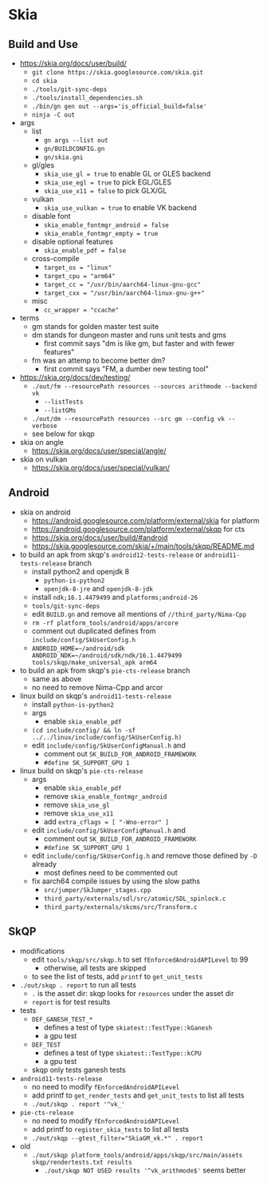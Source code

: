 Skia
====

## Build and Use

- <https://skia.org/docs/user/build/>
  - `git clone https://skia.googlesource.com/skia.git`
  - `cd skia`
  - `./tools/git-sync-deps`
  - `./tools/install_dependencies.sh`
  - `./bin/gn gen out --args='is_official_build=false'`
  - `ninja -C out`
- args
  - list
    - `gn args --list out`
    - `gn/BUILDCONFIG.gn`
    - `gn/skia.gni`
  - gl/gles
    - `skia_use_gl = true` to enable GL or GLES backend
    - `skia_use_egl = true` to pick EGL/GLES
    - `skia_use_x11 = false` to pick GLX/GL
  - vulkan
    - `skia_use_vulkan = true` to enable VK backend
  - disable font
    - `skia_enable_fontmgr_android = false`
    - `skia_enable_fontmgr_empty = true`
  - disable optional features
    - `skia_enable_pdf = false`
  - cross-compile
    - `target_os = "linux"`
    - `target_cpu = "arm64"`
    - `target_cc = "/usr/bin/aarch64-linux-gnu-gcc"`
    - `target_cxx = "/usr/bin/aarch64-linux-gnu-g++"`
  - misc
    - `cc_wrapper = "ccache"`
- terms
  - gm stands for golden master test suite
  - dm stands for dungeon master and runs unit tests and gms
    - first commit says "dm is like gm, but faster and with fewer features"
  - fm was an attemp to become better dm?
    - first commit says "FM, a dumber new testing tool"
- <https://skia.org/docs/dev/testing/>
  - `./out/fm --resourcePath resources --sources arithmode --backend vk`
    - `--listTests`
    - `--listGMs`
  - `./out/dm --resourcePath resources --src gm --config vk --verbose`
  - see below for skqp
- skia on angle
  - <https://skia.org/docs/user/special/angle/>
- skia on vulkan
  - <https://skia.org/docs/user/special/vulkan/>

## Android

- skia on android
  - <https://android.googlesource.com/platform/external/skia> for platform
  - <https://android.googlesource.com/platform/external/skqp> for cts
  - <https://skia.org/docs/user/build/#android>
  - <https://skia.googlesource.com/skia/+/main/tools/skqp/README.md>
- to build an apk from skqp's `android12-tests-release` or
  `android11-tests-release` branch
  - install python2 and openjdk 8
    - `python-is-python2`
    - `openjdk-8-jre` and `openjdk-8-jdk`
  - install `ndk;16.1.4479499` and `platforms;android-26`
  - `tools/git-sync-deps`
  - edit `BUILD.gn` and remove all mentions of `//third_party/Nima-Cpp`
  - `rm -rf platform_tools/android/apps/arcore`
  - comment out duplicated defines from `include/config/SkUserConfig.h`
  - `ANDROID_HOME=~/android/sdk ANDROID_NDK=~/android/sdk/ndk/16.1.4479499
    tools/skqp/make_universal_apk arm64`
- to build an apk from skqp's `pie-cts-release` branch
  - same as above
  - no need to remove Nima-Cpp and arcor
- linux build on skqp's `android11-tests-release`
  - install `python-is-python2`
  - args
    - enable `skia_enable_pdf`
  - `(cd include/config/ && ln -sf ../../linux/include/config/SkUserConfig.h)`
  - edit `include/config/SkUserConfigManual.h` and
    - comment out `SK_BUILD_FOR_ANDROID_FRAMEWORK`
    - `#define SK_SUPPORT_GPU 1`
- linux build on skqp's `pie-cts-release`
  - args
    - enable `skia_enable_pdf`
    - remove `skia_enable_fontmgr_android`
    - remove `skia_use_gl`
    - remove `skia_use_x11`
    - add `extra_cflags = [ "-Wno-error" ]`
  - edit `include/config/SkUserConfigManual.h` and
    - comment out `SK_BUILD_FOR_ANDROID_FRAMEWORK`
    - `#define SK_SUPPORT_GPU 1`
  - edit `include/config/SkUserConfig.h` and remove those defined by `-D`
    already
    - most defines need to be commented out
  - fix aarch64 compile issues by using the slow paths
    - `src/jumper/SkJumper_stages.cpp`
    - `third_party/externals/sdl/src/atomic/SDL_spinlock.c`
    - `third_party/externals/skcms/src/Transform.c`

## SkQP

- modifications
  - edit `tools/skqp/src/skqp.h` to set `fEnforcedAndroidAPILevel` to 99
    - otherwise, all tests are skipped
  - to see the list of tests, add `printf` to `get_unit_tests`
- `./out/skqp . report` to run all tests
  - `.` is the asset dir: skqp looks for `resources` under the asset dir
  - `report` is for test results
- tests
  - `DEF_GANESH_TEST_*`
    - defines a test of type `skiatest::TestType::kGanesh`
    - a gpu test
  - `DEF_TEST`
    - defines a test of type `skiatest::TestType::kCPU`
    - a gpu test
  - skqp only tests ganesh tests
- `android11-tests-release`
  - no need to modify `fEnforcedAndroidAPILevel`
  - add printf to `get_render_tests` and `get_unit_tests` to list all tests
  - `./out/skqp . report '^vk_'`
- `pie-cts-release`
  - no need to modify `fEnforcedAndroidAPILevel`
  - add printf to `register_skia_tests` to list all tests
  - `./out/skqp --gtest_filter="SkiaGM_vk.*" . report`
- old
  - `./out/skqp platform_tools/android/apps/skqp/src/main/assets skqp/rendertests.txt results`
    - `./out/skqp NOT USED results '^vk_arithmode$'` seems better
